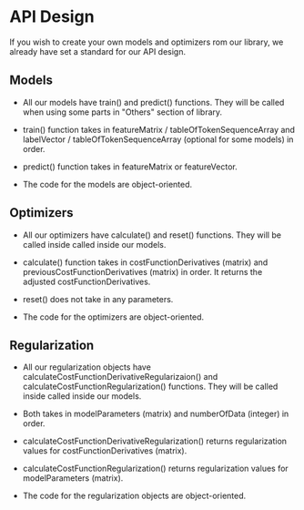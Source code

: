 # API Design

If you wish to create your own models and optimizers rom our library, we already have set a standard for our API design.

## Models

* All our models have train() and predict() functions. They will be called when using some parts in "Others" section of library.

* train() function takes in featureMatrix / tableOfTokenSequenceArray  and labelVector / tableOfTokenSequenceArray  (optional for some models) in order.
  
* predict() function takes in featureMatrix or featureVector.

* The code for the models are object-oriented.

## Optimizers

* All our optimizers have calculate() and reset() functions. They will be called inside called inside our models.

* calculate() function takes in costFunctionDerivatives (matrix) and previousCostFunctionDerivatives (matrix) in order. It returns the adjusted costFunctionDerivatives.

* reset() does not take in any parameters.

* The code for the optimizers are object-oriented.

## Regularization

* All our regularization objects have calculateCostFunctionDerivativeRegularizaion() and calculateCostFunctionRegularization() functions. They will be called inside called inside our models.

* Both takes in modelParameters (matrix) and numberOfData (integer) in order. 

* calculateCostFunctionDerivativeRegularization() returns regularization values for costFunctionDerivatives (matrix).

* calculateCostFunctionRegularization() returns regularization values for modelParameters (matrix).

* The code for the regularization objects are object-oriented.

